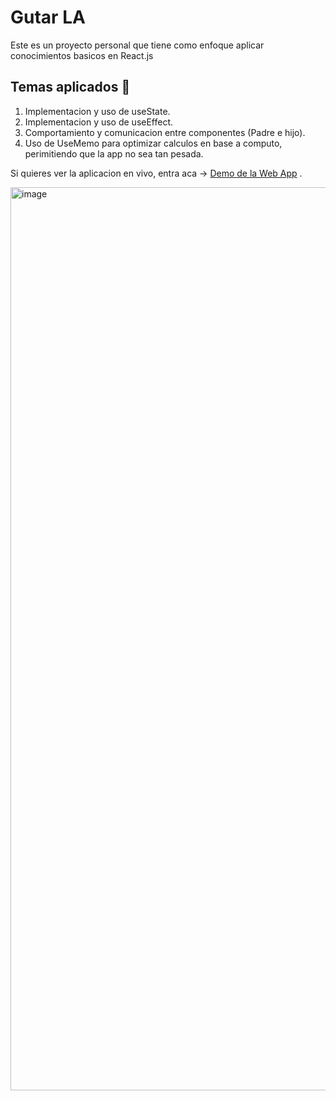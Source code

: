 # Gutar LA
Este es un proyecto personal que tiene como enfoque aplicar conocimientos basicos en React.js

## Temas aplicados 🧷 

1. Implementacion y uso de useState.
1. Implementacion y uso de useEffect.
2. Comportamiento y comunicacion entre componentes (Padre e hijo).
3. Uso de UseMemo para optimizar calculos en base a computo, perimitiendo que la app no sea tan pesada. 

Si quieres ver la aplicacion en vivo, entra aca -> [Demo de la Web App](https://guitarlapersonalproject.netlify.app/) .

<img width="1445" alt="image" src="https://github.com/user-attachments/assets/35cb3c27-84ba-4f3a-8538-0ba661acc2a0" />
